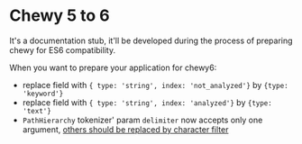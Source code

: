 # Chewy 5 to 6

It's a documentation stub, it'll be developed during the process of preparing chewy for ES6 compatibility.

When you want to prepare your application for chewy6:

* replace field with `{ type: 'string', index: 'not_analyzed'}` by `{type: 'keyword'}`
* replace field with `{ type: 'string', index: 'analyzed'}` by `{type: 'text'}`
* `PathHierarchy` tokenizer' param `delimiter` now accepts only one argument, [others should be replaced by character filter ](https://discuss.elastic.co/t/multichar-delimiter-in-path-hierarchy-tokenizer/16203)
